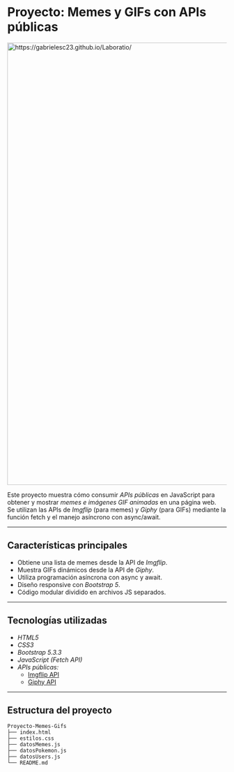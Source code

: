 

# Proyecto: Memes y GIFs con APIs públicas

<img width="1014" alt="https://gabrielesc23.github.io/Laboratio/" />

Este proyecto muestra cómo consumir *APIs públicas* en JavaScript para obtener y mostrar *memes e imágenes GIF animadas* en una página web.  
Se utilizan las APIs de *Imgflip* (para memes) y *Giphy* (para GIFs) mediante la función fetch y el manejo asíncrono con async/await.

---

## Características principales

- Obtiene una lista de memes desde la API de *Imgflip*.  
- Muestra GIFs dinámicos desde la API de *Giphy*.  
- Utiliza programación asíncrona con async y await.  
- Diseño responsive con *Bootstrap 5*.  
- Código modular dividido en archivos JS separados.

---

## Tecnologías utilizadas

- *HTML5*  
- *CSS3*  
- *Bootstrap 5.3.3*  
- *JavaScript (Fetch API)*  
- *APIs públicas:*
  - [Imgflip API](https://api.imgflip.com/)
  - [Giphy API](https://developers.giphy.com/docs/api/)

---

## Estructura del proyecto

```plaintext
Proyecto-Memes-Gifs
├── index.html
├── estilos.css
├── datosMemes.js
├── datosPokemon.js
├── datosUsers.js
└── README.md
